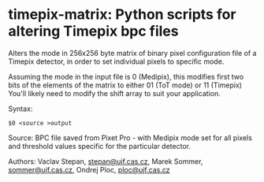 # timepix-matrix: Python scripts for altering Timepix bpc files

Alters the mode in 256x256 byte matrix of binary pixel configuration file of a Timepix detector, in order to set individual pixels to specific mode.

Assuming the mode in the input file is 0 (Medipix),
this modifies first two bits of the elements of the matrix to either 01 (ToT mode) or 11 (Timepix)
You'll likely need to modify the shift array to suit your application.


Syntax: 
```
$0 <source >output
```

Source: BPC file saved from Pixet Pro - with Medipix mode set for all pixels and threshold values specific for the particular detector.

Authors: 
Vaclav Stepan, stepan@ujf.cas.cz, 
Marek Sommer, sommer@ujf.cas.cz, 
Ondrej Ploc, ploc@ujf.cas.cz

